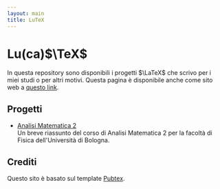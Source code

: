 ```yaml
---
layout: main
title: LuTeX
---
```


# Lu(ca)$\TeX$

In questa repository sono disponibili i progetti $\LaTeX$ che scrivo per i miei studi o per altri motivi. Questa pagina è disponibile anche come sito web a [questo link](https://https://luckeedev.github.io/lutex).

## Progetti

-   [Analisi Matematica 2](https://luckeedev.github.io/lutex/analysis_2.pdf)  
    Un breve riassunto del corso di Analisi Matematica 2 per la facoltà di Fisica dell'Università di Bologna.

## Crediti

Questo sito è basato sul template [Pubtex](https://github.com/jonhue/pubtex).
